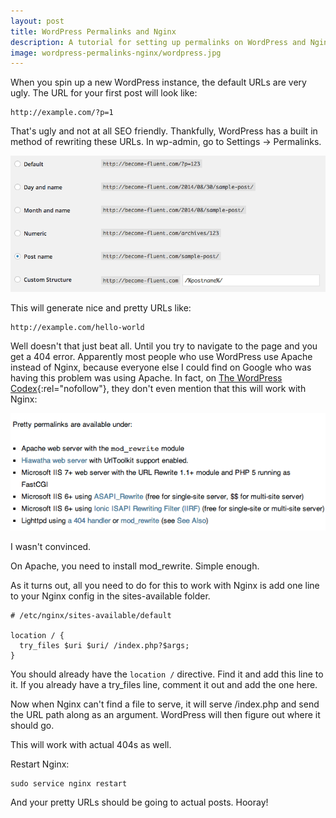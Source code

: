 ```yaml
---
layout: post
title: WordPress Permalinks and Nginx
description: A tutorial for setting up permalinks on WordPress and Nginx
image: wordpress-permalinks-nginx/wordpress.jpg
---
```


When you spin up a new WordPress instance, the default URLs are very ugly. The URL for your first post will look like:

~~~
http://example.com/?p=1
~~~

That's ugly and not at all SEO friendly. Thankfully, WordPress has a built in method of rewriting these URLs. In wp-admin, go to Settings -> Permalinks.

![WordPress Permalinks](/images/wordpress-permalinks-nginx/permalinks.png)

This will generate nice and pretty URLs like:

~~~
http://example.com/hello-world
~~~

Well doesn't that just beat all. Until you try to navigate to the page and you get a 404 error. Apparently most people who use WordPress use Apache instead of Nginx, because everyone else I could find on Google who was having this problem was using Apache. In fact, on [The WordPress Codex](http://codex.wordpress.org/Using_Permalinks){:rel="nofollow"}, they don't even mention that this will work with Nginx:

![WordPress Permalinks is available for...](/images/wordpress-permalinks-nginx/permalinks-available-for.png)

I wasn't convinced.

On Apache, you need to install mod_rewrite. Simple enough.

As it turns out, all you need to do for this to work with Nginx is add one line to your Nginx config in the sites-available folder.

~~~
# /etc/nginx/sites-available/default

location / {
  try_files $uri $uri/ /index.php?$args;
}
~~~

You should already have the `location /` directive. Find it and add this line to it. If you already have a try_files line, comment it out and add the one here.

Now when Nginx can't find a file to serve, it will serve /index.php and send the URL path along as an argument. WordPress will then figure out where it should go.

This will work with actual 404s as well.

Restart Nginx:

~~~
sudo service nginx restart
~~~

And your pretty URLs should be going to actual posts. Hooray!